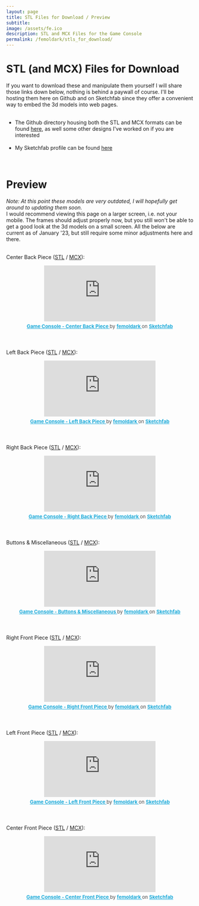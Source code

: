 ```yaml
---
layout: page
title: STL Files for Download / Preview
subtitle: 
image: /assets/fe.ico
description: STL and MCX Files for the Game Console
permalink: /femoldark/stls_for_download/
---
```


<head>
  <link rel="stylesheet" type="text/css" href="/styles/embedded_videos_and_stls.css">
</head>




# STL (and MCX) Files for Download
If you want to download these and manipulate them yourself I will share those links down below, nothing is behind a paywall of course. I'll be hosting them here on Github and on Sketchfab since they offer a convenient way to embed the 3d models into web pages.
<br><br>
- The Github directory housing both the STL and MCX formats can be found <a href="https://github.com/fe-moldark/wesleykent-website/tree/gh-pages/assets/3d_files/new_gamepad" target="_blank" rel="noopener noreferrer">here</a>, as well some other designs I've worked on if you are interested
<br><br>
- My Sketchfab profile can be found <a href="https://sketchfab.com/femoldark" target="_blank" rel="noopener noreferrer">here</a>
<br><br><br>

# Preview
_Note: At this point these models are very outdated, I will hopefully get around to updating them soon._<br>
I would recommend viewing this page on a larger screen, i.e. not your mobile. The frames should adjust properly now, but you still won't be able to get a good look at the 3d models on a small screen. All the below are current as of January '23, but still require some minor adjustments here and there.
<br><br>

Center Back Piece ([STL](https://github.com/fe-moldark/wesleykent-website/raw/gh-pages/assets/3d_files/new_gamepad/center%20back%20piece.stl) / [MCX](https://github.com/fe-moldark/wesleykent-website/raw/gh-pages/assets/3d_files/new_gamepad/back%20center.mcx)):<br>
<center>
  <div id="content"> 
    <iframe id="content" title="Game Console - Center Back Piece" frameborder="0" allowfullscreen mozallowfullscreen="true" webkitallowfullscreen="true" allow="autoplay; fullscreen; xr-spatial-tracking" xr-spatial-tracking execution-while-out-of-viewport execution-while-not-rendered web-share src="https://sketchfab.com/models/f9cc6bdd460d491d8f15a5a79d7813e2/embed"> </iframe> <p style="font-size: 13px; font-weight: normal; margin: 5px; color: #4A4A4A;"> <a href="https://sketchfab.com/3d-models/game-console-center-back-piece-f9cc6bdd460d491d8f15a5a79d7813e2?utm_medium=embed&utm_campaign=share-popup&utm_content=f9cc6bdd460d491d8f15a5a79d7813e2" target="_blank" style="font-weight: bold; color: #1CAAD9;"> Game Console - Center Back Piece </a> by <a href="https://sketchfab.com/femoldark?utm_medium=embed&utm_campaign=share-popup&utm_content=f9cc6bdd460d491d8f15a5a79d7813e2" target="_blank" style="font-weight: bold; color: #1CAAD9;"> femoldark </a> on <a href="https://sketchfab.com?utm_medium=embed&utm_campaign=share-popup&utm_content=f9cc6bdd460d491d8f15a5a79d7813e2" target="_blank" style="font-weight: bold; color: #1CAAD9;">Sketchfab</a></p>
  </div>
</center>
<br><br>

Left Back Piece ([STL](https://github.com/fe-moldark/wesleykent-website/raw/gh-pages/assets/3d_files/new_gamepad/back%20left.stl) / [MCX](https://github.com/fe-moldark/wesleykent-website/raw/gh-pages/assets/3d_files/new_gamepad/back%20left.mcx)):<br>
<center>
  <div id="content"> 
    <iframe id="content" title="Game Console - Left Back Piece" frameborder="0" allowfullscreen mozallowfullscreen="true" webkitallowfullscreen="true" allow="autoplay; fullscreen; xr-spatial-tracking" xr-spatial-tracking execution-while-out-of-viewport execution-while-not-rendered web-share src="https://sketchfab.com/models/be33529ec5de40459fe9f7fcdc37e7c8/embed"> </iframe> <p style="font-size: 13px; font-weight: normal; margin: 5px; color: #4A4A4A;"> <a href="https://sketchfab.com/3d-models/game-console-left-back-piece-be33529ec5de40459fe9f7fcdc37e7c8?utm_medium=embed&utm_campaign=share-popup&utm_content=be33529ec5de40459fe9f7fcdc37e7c8" target="_blank" style="font-weight: bold; color: #1CAAD9;"> Game Console - Left Back Piece </a> by <a href="https://sketchfab.com/femoldark?utm_medium=embed&utm_campaign=share-popup&utm_content=be33529ec5de40459fe9f7fcdc37e7c8" target="_blank" style="font-weight: bold; color: #1CAAD9;"> femoldark </a> on <a href="https://sketchfab.com?utm_medium=embed&utm_campaign=share-popup&utm_content=be33529ec5de40459fe9f7fcdc37e7c8" target="_blank" style="font-weight: bold; color: #1CAAD9;">Sketchfab</a></p>
  </div>
</center>
<br><br>

Right Back Piece ([STL](https://github.com/fe-moldark/wesleykent-website/raw/gh-pages/assets/3d_files/new_gamepad/back%20right.stl) / [MCX](https://github.com/fe-moldark/wesleykent-website/raw/gh-pages/assets/3d_files/new_gamepad/back%20right.mcx)):<br>
<center>
  <div id="content"> 
    <iframe id="content" title="Game Console - Right Back Piece" frameborder="0" allowfullscreen mozallowfullscreen="true" webkitallowfullscreen="true" allow="autoplay; fullscreen; xr-spatial-tracking" xr-spatial-tracking execution-while-out-of-viewport execution-while-not-rendered web-share src="https://sketchfab.com/models/fcc6ab3e7ae841b2bd3d80e4dcb615cd/embed"> </iframe> <p style="font-size: 13px; font-weight: normal; margin: 5px; color: #4A4A4A;"> <a href="https://sketchfab.com/3d-models/game-console-right-back-piece-fcc6ab3e7ae841b2bd3d80e4dcb615cd?utm_medium=embed&utm_campaign=share-popup&utm_content=fcc6ab3e7ae841b2bd3d80e4dcb615cd" target="_blank" style="font-weight: bold; color: #1CAAD9;"> Game Console - Right Back Piece </a> by <a href="https://sketchfab.com/femoldark?utm_medium=embed&utm_campaign=share-popup&utm_content=fcc6ab3e7ae841b2bd3d80e4dcb615cd" target="_blank" style="font-weight: bold; color: #1CAAD9;"> femoldark </a> on <a href="https://sketchfab.com?utm_medium=embed&utm_campaign=share-popup&utm_content=fcc6ab3e7ae841b2bd3d80e4dcb615cd" target="_blank" style="font-weight: bold; color: #1CAAD9;">Sketchfab</a></p>
  </div>
</center>
<br><br>


Buttons & Miscellaneous ([STL](https://github.com/fe-moldark/wesleykent-website/raw/gh-pages/assets/3d_files/new_gamepad/buttons.stl) / [MCX](https://github.com/fe-moldark/wesleykent-website/raw/gh-pages/assets/3d_files/new_gamepad/buttons.mcx)):<br>
<center>
  <div id="content"> 
  <iframe id="content" title="Game Console - Buttons & Miscellaneous" frameborder="0" allowfullscreen mozallowfullscreen="true" webkitallowfullscreen="true" allow="autoplay; fullscreen; xr-spatial-tracking" xr-spatial-tracking execution-while-out-of-viewport execution-while-not-rendered web-share src="https://sketchfab.com/models/b99443559b894e5bba662ca0578ece9d/embed"> </iframe> <p style="font-size: 13px; font-weight: normal; margin: 5px; color: #4A4A4A;"> <a href="https://sketchfab.com/3d-models/game-console-buttons-miscellaneous-b99443559b894e5bba662ca0578ece9d?utm_medium=embed&utm_campaign=share-popup&utm_content=b99443559b894e5bba662ca0578ece9d" target="_blank" style="font-weight: bold; color: #1CAAD9;"> Game Console - Buttons & Miscellaneous </a> by <a href="https://sketchfab.com/femoldark?utm_medium=embed&utm_campaign=share-popup&utm_content=b99443559b894e5bba662ca0578ece9d" target="_blank" style="font-weight: bold; color: #1CAAD9;"> femoldark </a> on <a href="https://sketchfab.com?utm_medium=embed&utm_campaign=share-popup&utm_content=b99443559b894e5bba662ca0578ece9d" target="_blank" style="font-weight: bold; color: #1CAAD9;">Sketchfab</a></p>
  </div>
</center>
<br><br>

Right Front Piece ([STL](https://github.com/fe-moldark/wesleykent-website/raw/gh-pages/assets/3d_files/new_gamepad/front%20right%20side%20piece.stl) / [MCX](https://github.com/fe-moldark/wesleykent-website/raw/gh-pages/assets/3d_files/new_gamepad/front%20right%20side%20piece.mcx)):<br>
<center>
  <div id="content"> 
    <iframe id="content" title="Game Console - Right Front Piece" frameborder="0" allowfullscreen mozallowfullscreen="true" webkitallowfullscreen="true" allow="autoplay; fullscreen; xr-spatial-tracking" xr-spatial-tracking execution-while-out-of-viewport execution-while-not-rendered web-share src="https://sketchfab.com/models/1f5beca56a784cb090f2091f5566c904/embed"> </iframe> <p style="font-size: 13px; font-weight: normal; margin: 5px; color: #4A4A4A;"> <a href="https://sketchfab.com/3d-models/game-console-right-front-piece-1f5beca56a784cb090f2091f5566c904?utm_medium=embed&utm_campaign=share-popup&utm_content=1f5beca56a784cb090f2091f5566c904" target="_blank" style="font-weight: bold; color: #1CAAD9;"> Game Console - Right Front Piece </a> by <a href="https://sketchfab.com/femoldark?utm_medium=embed&utm_campaign=share-popup&utm_content=1f5beca56a784cb090f2091f5566c904" target="_blank" style="font-weight: bold; color: #1CAAD9;"> femoldark </a> on <a href="https://sketchfab.com?utm_medium=embed&utm_campaign=share-popup&utm_content=1f5beca56a784cb090f2091f5566c904" target="_blank" style="font-weight: bold; color: #1CAAD9;">Sketchfab</a></p>
  </div>
</center>
<br><br>

Left Front Piece ([STL](https://github.com/fe-moldark/wesleykent-website/raw/gh-pages/assets/3d_files/new_gamepad/front%20left%20side%20piece.stl) / [MCX](https://github.com/fe-moldark/wesleykent-website/raw/gh-pages/assets/3d_files/new_gamepad/front%20left%20side%20piece.mcx)):<br>
<center>
  <div id="content"> 
    <iframe id="content" title="Game Console - Left Front Piece" frameborder="0" allowfullscreen mozallowfullscreen="true" webkitallowfullscreen="true" allow="autoplay; fullscreen; xr-spatial-tracking" xr-spatial-tracking execution-while-out-of-viewport execution-while-not-rendered web-share src="https://sketchfab.com/models/4f7dd934c0db428a9f5b972475c0bc21/embed"> </iframe> <p style="font-size: 13px; font-weight: normal; margin: 5px; color: #4A4A4A;"> <a href="https://sketchfab.com/3d-models/game-console-left-front-piece-4f7dd934c0db428a9f5b972475c0bc21?utm_medium=embed&utm_campaign=share-popup&utm_content=4f7dd934c0db428a9f5b972475c0bc21" target="_blank" style="font-weight: bold; color: #1CAAD9;"> Game Console - Left Front Piece </a> by <a href="https://sketchfab.com/femoldark?utm_medium=embed&utm_campaign=share-popup&utm_content=4f7dd934c0db428a9f5b972475c0bc21" target="_blank" style="font-weight: bold; color: #1CAAD9;"> femoldark </a> on <a href="https://sketchfab.com?utm_medium=embed&utm_campaign=share-popup&utm_content=4f7dd934c0db428a9f5b972475c0bc21" target="_blank" style="font-weight: bold; color: #1CAAD9;">Sketchfab</a></p>
  </div>
</center>
<br><br>

Center Front Piece ([STL](https://github.com/fe-moldark/wesleykent-website/raw/gh-pages/assets/3d_files/new_gamepad/front%20center.stl) / [MCX](https://github.com/fe-moldark/wesleykent-website/raw/gh-pages/assets/3d_files/new_gamepad/front%20center.mcx)):<br>
<center>
  <div id="content"> 
    <iframe id="content" title="Game Console - Center Front Piece" frameborder="0" allowfullscreen mozallowfullscreen="true" webkitallowfullscreen="true" allow="autoplay; fullscreen; xr-spatial-tracking" xr-spatial-tracking execution-while-out-of-viewport execution-while-not-rendered web-share src="https://sketchfab.com/models/20f731f36d234a7e82279146af737aac/embed"> </iframe> <p style="font-size: 13px; font-weight: normal; margin: 5px; color: #4A4A4A;"> <a href="https://sketchfab.com/3d-models/game-console-center-front-piece-20f731f36d234a7e82279146af737aac?utm_medium=embed&utm_campaign=share-popup&utm_content=20f731f36d234a7e82279146af737aac" target="_blank" style="font-weight: bold; color: #1CAAD9;"> Game Console - Center Front Piece </a> by <a href="https://sketchfab.com/femoldark?utm_medium=embed&utm_campaign=share-popup&utm_content=20f731f36d234a7e82279146af737aac" target="_blank" style="font-weight: bold; color: #1CAAD9;"> femoldark </a> on <a href="https://sketchfab.com?utm_medium=embed&utm_campaign=share-popup&utm_content=20f731f36d234a7e82279146af737aac" target="_blank" style="font-weight: bold; color: #1CAAD9;">Sketchfab</a></p>
  </div>
</center>
<br><br>







